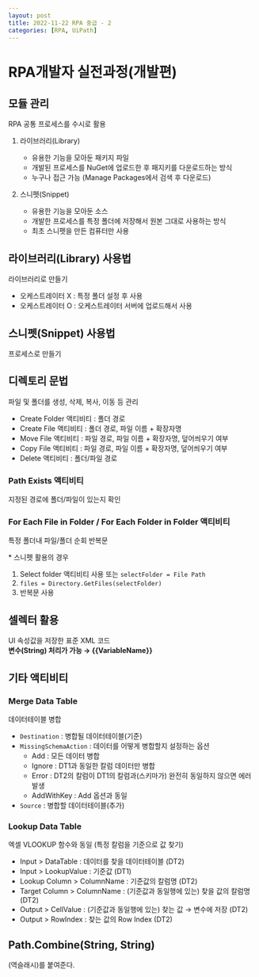 ```yaml
---
layout: post
title: 2022-11-22 RPA 중급 - 2
categories: [RPA, UiPath]
---
```


# RPA개발자 실전과정(개발편)

## 모듈 관리
RPA 공통 프로세스를 수시로 활용

1. 라이브러리(Library)
	- 유용한 기능을 모아둔 패키지 파일
	- 개발된 프로세스를 NuGet에 업로드한 후 패지키를 다운로드하는 방식
	- 누구나 접근 가능 (Manage Packages에서 검색 후 다운로드)

2. 스니펫(Snippet)
	- 유용한 기능을 모아둔 소스
	- 개발한 프로세스를 특정 폴더에 저장해서 원본 그대로 사용하는 방식
	- 최초 스니펫을 만든 컴퓨터만 사용

## 라이브러리(Library) 사용법
라이브러리로 만들기

- 오케스트레이터 X : 특정 폴더 설정 후 사용
- 오케스트레이터 O : 오케스트레이터 서버에 업로드해서 사용

## 스니펫(Snippet) 사용법
프로세스로 만들기

## 디렉토리 문법
파일 및 폴더를 생성, 삭제, 복사, 이동 등 관리

- Create Folder 액티비티 : 폴더 경로
- Create File 액티비티 : 폴더 경로, 파일 이름 + 확장자명
- Move File 액티비티 : 파일 경로, 파일 이름 + 확장자명, 덮어씌우기 여부
- Copy File 액티비티 : 파일 경로, 파일 이름 + 확장자명, 덮어씌우기 여부
- Delete 액티비티 : 폴더/파일 경로

### Path Exists 액티비티
지정된 경로에 폴더/파일이 있는지 확인

### For Each File in Folder / For Each Folder in Folder 액티비티
특정 폴더내 파일/폴더 순회 반복문

\* 스니펫 활용의 경우<br>
1. Select folder 액티비티 사용 또는 `selectFolder = File Path`
2. `files = Directory.GetFiles(selectFolder)`
3. 반복문 사용

## 셀렉터 활용
UI 속성값을 저장한 표준 XML 코드<br>
__변수(String) 처리가 가능 → \{\{VariableName\}\}__

## 기타 액티비티

### Merge Data Table
데이터테이블 병합

- `Destination` : 병합될 데이터테이블(기준)
- `MissingSchemaAction` : 데이터를 어떻게 병합할지 설정하는 옵션
	- Add : 모든 데이터 병합
	- Ignore : DT1과 동일한 칼럼 데이터만 병합
	- Error : DT2의 칼럼이 DT1의 칼럼과(스키마가) 완전히 동일하지 않으면 에러 발생
	- AddWithKey : Add 옵션과 동일
- `Source` : 병합할 데이터테이블(추가)

### Lookup Data Table
엑셀 VLOOKUP 함수와 동일 (특정 칼럼을 기준으로 값 찾기)

- Input > DataTable : 데이터를 찾을 데이터테이블 (DT2)
- Input > LookupValue : 기준값 (DT1)
- Lookup Column > ColumnName : 기준값의 칼럼명 (DT2)
- Target Column > ColumnName : (기준값과 동일행에 있는) 찾을 값의 칼럼명 (DT2)
- Output > CellValue : (기준값과 동일행에 있는) 찾는 값 → 변수에 저장 (DT2)
- Output > RowIndex : 찾는 값의 Row Index (DT2)

## Path.Combine(String, String)
\(역슬래시)를 붙여준다.